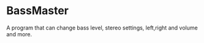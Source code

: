 # BassMaster
A program that can change bass level, stereo settings, left,right and volume and more.

